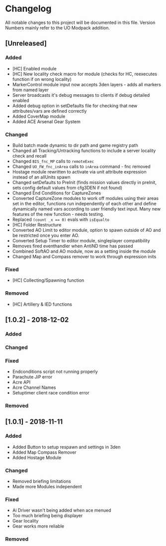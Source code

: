 # Changelog
All notable changes to this project will be documented in this file.
Version Numbers mainly refer to the UO Modpack addition.

## [Unreleased]
### Added
- [HC] Enabled module
- [HC] New locality check macro for module (checks for HC, reexecutes function if on wrong locality)
- MarkerControl module input now accepts 3den layers - adds all markers from named layer
- Server broadcasts it's debug messages to clients if debug detailed enabled
- Added debug option in setDefaults file for checking that new attributes/vars are defined correctly
- Added CoverMap module
- Added ACE Arsenal Gear System


### Changed
- Build batch made dynamic to dir path and game registry path
- Changed all Tracking/Untracking functions to include a server locality check and recall
- Changed `BIS_fnc_MP` calls to `remoteExec`
- Changed `UO_FW_fnc_inArea` calls to `inArea` command - fnc removed
- Hostage module rewritten to activate via unit attribute expression instead of an allUnits spawn
- Changed setDefaults to PreInit (finds mission values directly in preInit, sets config default values from cfg3DEN if not found)
- Changed End Conditions for CaptureZones
- Converted CaptureZone modules to work off modules using their areas set in the editor, functions run independently of each other and define dynamically named vars according to user friendly text input. Many new features of the new function - needs testing.
- Replaced `(count _x == 0)` evals with `isEqualto`
- [HC] Folder Restructure
- Converted AO Limit to editor module, option to spawn outside of AO and be restricted once you enter AO.
- Converted Setup Timer to editor module, singleplayer compatibility
- Removes fired eventhandler when AntiND time has passed
- Combined SoftAO and AO module, now as a setting inside the module
- Changed Map and Compass remover to work through expression inits

### Fixed
- [HC] Collecting/Spawning function

### Removed
- [HC] Artillery & IED functions

## [1.0.2] - 2018-12-02
### Added

### Changed

### Fixed
- Endconditions script not running properly
- Parachute JiP error
- Acre API
- Acre Channel Names
- Setuptimer client race condition error
### Removed



## [1.0.1] - 2018-11-11
### Added
- Added Button to setup respawn and settings in 3den
- Added Map Compass Remover
- Added Hostage Module
### Changed
- Removed briefing limitations
- Made more Modules independent
### Fixed
- Ai Driver wasn't being added when ace menued
- Too much briefing being displayer
- Gear locality
- Gear works more reliable
### Removed
